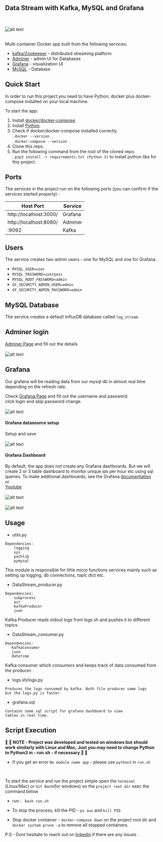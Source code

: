 ## Data Stream with Kafka, MySQL and Grafana
<br>

![alt text](images/sketch.PNG)

<br>
Multi-container Docker app built from the following services:

* [kafka/Zookeeper](https://kafka.apache.org/) - distributed streaming platform
* [Adminer](https://www.adminer.org/) - admin UI for Databases
* [Grafana](https://grafana.com/) - visualization UI
* [MySQL](https://www.mysql.com/) - Database


## Quick Start
In order to run this project you need to have Python, docker plus docker-compose installed
on your local machine.

To start the app:

1. Install [docker/docker-compose](https://docs.docker.com/compose/install/).
1. Install [Python](https://www.python.org/downloads/).
1. Check if docker/docker-compose installed correctly
    <br />. ```docker --version ```.
    <br />. ```docker-compose --version ```.
1. Clone this repo.
1. Run the following command from the root of the cloned repo:
     <br /> . ```pip3 install -r requirements.txt (Python 3)``` to install python libs 
     for this project.


## Ports
The services in the project run on the following ports 
(you can confirm if the services started properly) :

Host Port | Service
------------ | -------------
| http://localhost:3000/      | Grafana       |
|http://localhost:8080/       | Adminer       | 
|:9092       | Kafka         | 

## Users

The service creates two admin users - one for MySQL and one for Grafana. 

- `MYSQL_USER=user`
- `MYSQL_PASSWORD=userpass`
- `MYSQL_ROOT_PASSWORD=admin`
- `GF_SECURITY_ADMIN_USER=admin`
- `GF_SECURITY_ADMIN_PASSWORD=admin`

## MySQL Database
The service creates a default InfluxDB database called `log_stream`.

## Adminer login
[Adminer Page](http://localhost:8080/ ) and fill out the details
<br> 
<br> ![alt text](images/db_login.PNG)


## Grafana
Our grafana will be reading data from our mysql db in almost real time depending on the
refresh rate.

Check  [Grafana Page](http://localhost:3000/ ) and fill out the username and password.
<br> click login and skip password change.
<br>
<br>![alt text](images/grafana_login.PNG)
<br>
#### Grafana datasource setup
Setup and save
<br>
<br>![alt text](images/datasource.PNG)
<br>

#### Grafana Dashboard
By default, the app does not create any Grafana dashboards. But we will create
2 or 3 table dashboard to monitor unique ips per hour etc using sql queries.
To make additional dashboards, see the Grafana 
[documentation](https://grafana.com/docs/grafana/latest/features/datasources/mysql/#time-series-queries)
<br>or<br>
[Youtube](https://www.youtube.com/watch?v=4qpI4T6_bUw&fbclid=IwAR3Qx-1hyKk3WQXNzywswMFT22aFquRyKzA227ykxJdNhh___-we0FkduEg)
<br>
<br>![alt text](images/dashboard1.PNG)
<br>
<br>![alt text](images/dashboard3.PNG)



## Usage


* utils.py
```
Dependencies:
    logging
    sys
    pathlib
    pymysql
```
This module is responsible for little micro functions services mainly 
such as setting up logging, db connections, topic dict etc.

* DataStream_producer.py
```
Dependencies:
    subprocess
    ast
    KafkaProducer
    json
```
Kafka Producer reads stdout logs from logs.sh and pushes it to different topics.

* DataStream_consumer.py
```
Dependencies:
   KafkaConsumer
   json
   datetime
```
Kafka consumer which consumers and keeps track of data consumed from the producer.

* logs.sh/logs.py
```
Produces the logs consumed by kafka. Both file produces same logs
but the logs.py is faster.
```


* grafana.sql
```
Contains some sql script for grafana dashboard to view
tables in real time.
```


## Script Execution
<b> &#x1F499; 💙 NOTE - Project was developed and tested on windows but should work
similarly with Linux and Mac, Just you may need to change Python to Python3 
 in - run.sh - if necessary
&#x1F499; 💙
</b> 

- If you get an error ```No module name app``` - please use ```python3``` in ```run.sh```
<br>

To start the service and run the project simple open the `terminal` (Linux/Mac) 
or `Git Bash`(for windows) on the `project root dir` exec the command below 

- run : ` bash run.sh`

- To stop the process, kill the PID - `ps aux` and `kill PID`

- Stop docker container - `docker-compose down` on the project root dir 
 and `docker system prune -a` to remove all stopped containers.



P.S - Dont hesitate to reach out on [linkedin](https://www.linkedin.com/in/johnleonard-onwuzuruigbo-9a10868a/) if there are any issues .